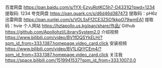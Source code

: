 百度网盘 https://pan.baidu.com/s/1YX-EzyuRotKC5h7-D4331Q?pwd=1234 提取码: 1234
夸克网盘 https://pan.quark.cn/s/d6d46d387473     提取码：pH6z
迅雷网盘 https://pan.xunlei.com/s/VOLSsFfZCE3ZSO1kkpO79wmEA1 提取码：hvie
个人网站 https://hzlapollo.us.kg/pan/share/作品/
Github https://github.com/Apollohzl/LibrarySystem2.0
介绍视频 https://www.bilibili.com/video/BV1fDQSYkELH/?spm_id_from=333.1387.homepage.video_card.click
安装视频 https://www.bilibili.com/video/BV1LiQtYCEm4/?spm_id_from=333.1387.homepage.video_card.click
关注我 https://space.bilibili.com/1519941537?spm_id_from=333.1007.0.0